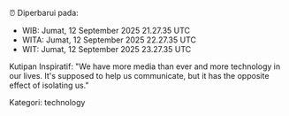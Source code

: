 ⏰ Diperbarui pada:
- WIB: Jumat, 12 September 2025 21.27.35 UTC
- WITA: Jumat, 12 September 2025 22.27.35 UTC
- WIT: Jumat, 12 September 2025 23.27.35 UTC

Kutipan Inspiratif:
"We have more media than ever and more technology in our lives. It's supposed to help us communicate, but it has the opposite effect of isolating us."


Kategori: technology

